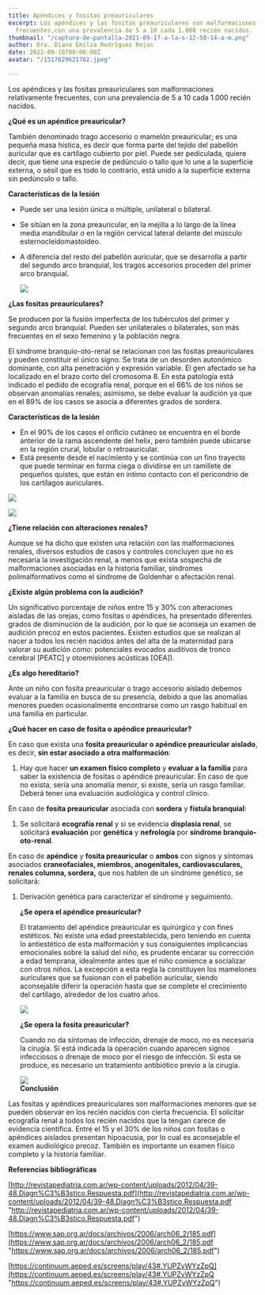 ```yaml
---
title: Apéndices y fositas preauriculares
excerpt: Los apéndices y las fositas preauriculares son malformaciones relativamente
  frecuentes,con una prevalencia de 5 a 10 cada 1.000 recién nacidos.
thumbnail: "/captura-de-pantalla-2021-09-17-a-la-s-12-58-14-a-m.png"
author: Dra. Diana Emilia Rodríguez Rojas
date: 2021-09-16T00:00:00Z
avatar: "/1517629621762.jpeg"

---
```

Los apéndices y las fositas preauriculares son malformaciones relativamente frecuentes, con una prevalencia de 5 a 10 cada 1.000 recién nacidos.

**¿Qué es un apéndice preauricular?**

También denominado trago accesorio o mamelón preauricular; es una pequeña masa hística, es decir que forma parte del tejido del pabellón auricular que es cartílago cubierto por piel. Puede ser pediculada, quiere decir, que tiene una especie de pedúnculo o tallo que lo une a la superficie externa, o sésil que es todo lo contrario, está unido a la superficie externa sin pedúnculo o tallo.

**Características de la lesión**

* Puede ser una lesión única o múltiple, unilateral o bilateral.
* Se sitúan en la zona preauricular, en la mejilla a lo largo de la línea media mandibular o en la región cervical lateral delante del músculo esternocleidomastoideo.
* A diferencia del resto del pabellón auricular, que se desarrolla a partir del segundo arco branquial, los tragos accesorios proceden del primer arco branquial.

  ![](/neoplasias-benignas-del-oido-exterior-en-una-adolescente-apendice-de-congenita-deformidad-189231320.jpeg)

**¿Las fositas preauriculares?**

Se producen por la fusión imperfecta de los tubérculos del primer y segundo arco branquial. Pueden ser unilaterales o bilaterales, son más frecuentes en el sexo femenino y la población negra.

El síndrome branquio-oto-renal se relacionan con las fositas preauriculares y pueden constituir el único signo. Se trata de un desorden autonómico dominante, con alta penetración y expresión variable. El gen afectado se ha localizado en el brazo corto del cromosoma 8. En esta patología está indicado el pedido de ecografía renal, porque en el 66% de los niños se observan anomalías renales; asimismo, se debe evaluar la audición ya que en el 89% de los casos se asocia a diferentes grados de sordera.

**Características de la lesión**

* En el 90% de los casos el orificio cutáneo se encuentra en el borde anterior de la rama ascendente del helix, pero también puede ubicarse en la región crural, lobular o retroauricular.
* Está presente desde el nacimiento y se continúa con un fino trayecto que puede terminar en forma ciega o dividirse en un ramillete de pequeños quistes, que están en íntimo contacto con el pericondrio de los cartílagos auriculares.

![](/captura-de-pantalla-2021-09-17-a-la-s-1-46-05-a-m.png)

![](/_102002577_orejaconflecha.jpeg)

**¿Tiene relación con alteraciones renales?**

Aunque se ha dicho que existen una relación con las malformaciones renales, diversos estudios de casos y controles concluyen que no es necesaria la investigación renal, a menos que exista sospecha de malformaciones asociadas en la historia familiar, síndromes polimalformativos como el síndrome de Goldenhar o afectación renal.

**¿Existe algún problema con la audición?**

Un significativo porcentaje de niños entre 15 y 30% con alteraciones aisladas de las orejas, como fositas o apéndices, ha presentado diferentes grados de disminución de la audición, por lo que se aconseja un examen de audición precoz en estos pacientes. Existen estudios que se realizan al nacer a todos los recién nacidos antes del alta de la maternidad para valorar su audición como: potenciales evocados auditivos de tronco cerebral \[PEATC\] y otoemisiones acústicas \[OEA\]).

**¿Es algo hereditario?**

Ante un niño con fosita preauricular o trago accesorio aislado debemos evaluar a la familia en busca de su presencia, debido a que las anomalías menores pueden ocasionalmente encontrarse como un rasgo habitual en una familia en particular.

**¿Qué hacer en caso de fosita o apéndice preauricular?**

En caso que exista una **fosita preauricular o apéndice preauricular aislado**, es decir, **sin estar asociado a otra malformación**:

1. Hay que hacer **un examen físico completo** y **evaluar a la familia** para saber la existencia de fositas o apéndice preauricular. En caso de que no exista, sería una anomalía menor, si existe, sería un rasgo familiar. Deberá tener una evaluación audiológica y control clínico.

En caso de **fosita preauricular** asociada con **sordera** y **fístula branquial**:

1. Se solicitará **ecografía renal** y si se evidencia **displasia renal**, se solicitará **evaluación** por **genética** y **nefrología** por **síndrome branquio-oto-renal**.

En caso de **apéndice** y **fosita preauricular** o **ambos** con signos y síntomas asociados **craneofaciales, miembros, anogenitales, cardiovasculares, renales columna, sordera,** que nos hablen de un síndrome genético, se solicitará:

1. Derivación genética para caracterizar el síndrome y seguimiento.

   **¿Se opera el apéndice preauricular?**

   El tratamiento del apéndice preauricular es quirúrgico y con fines estéticos. No existe una edad preestablecida, pero teniendo en cuenta lo antiestético de esta malformación y sus consiguientes implicancias emocionales sobre la salud del niño, es prudente encarar su corrección a edad temprana, idealmente antes que el niño comience a socializar con otros niños. La excepción a esta regla la constituyen los mamelones auriculares que se fusionan con el pabellón auricular, siendo aconsejable diferir la operación hasta que se complete el crecimiento del cartílago, alrededor de los cuatro años.

   ![](/captura-de-pantalla-2021-09-17-a-la-s-1-50-31-a-m.png)

   **¿Se opera la fosita preauricular?**

   Cuando no da síntomas de infección, drenaje de moco, no es necesaria la cirugía. Sí está indicada la operación cuando aparecen signos infecciosos o drenaje de moco por el riesgo de infección. Si esta se produce, es necesario un tratamiento antibiótico previo a la cirugía.

   ![](/captura-de-pantalla-2021-09-17-a-la-s-1-54-16-a-m.png)  
   **Conclusión**

Las fositas y apéndices preauriculares son malformaciones menores que se pueden observar en los recién nacidos con cierta frecuencia. El solicitar ecografía renal a todos los recién nacidos que la tengan carece de evidencia científica. Entre el 15 y el 30% de los niños con fositas o apéndices aislados presentan hipoacusia, por lo cual es aconsejable el examen audiológico precoz. También es importante un examen físico completo y la historia familiar.

**Referencias bibliográficas**

[http://revistapediatria.com.ar/wp-content/uploads/2012/04/39-48.Diagn%C3%B3stico.Respuesta.pdf](http://revistapediatria.com.ar/wp-content/uploads/2012/04/39-48.Diagn%C3%B3stico.Respuesta.pdf "http://revistapediatria.com.ar/wp-content/uploads/2012/04/39-48.Diagn%C3%B3stico.Respuesta.pdf")

[https://www.sap.org.ar/docs/archivos/2006/arch06_2/185.pdf](https://www.sap.org.ar/docs/archivos/2006/arch06_2/185.pdf "https://www.sap.org.ar/docs/archivos/2006/arch06_2/185.pdf")

[https://continuum.aeped.es/screens/play/43#.YUPZvWYzZpQ](https://continuum.aeped.es/screens/play/43#.YUPZvWYzZpQ "https://continuum.aeped.es/screens/play/43#.YUPZvWYzZpQ")